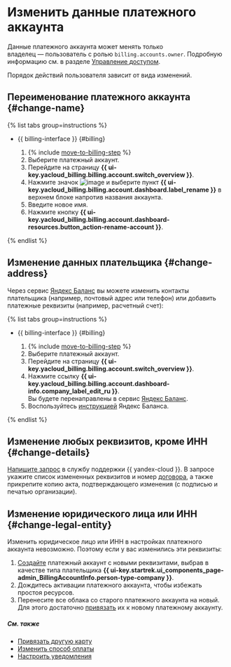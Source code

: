 # Изменить данные платежного аккаунта

Данные платежного аккаунта может менять только владелец — пользователь с ролью `billing.accounts.owner`. Подробную информацию см. в разделе [Управление доступом](../security/index.md).

Порядок действий пользователя зависит от вида изменений.

## Переименование платежного аккаунта {#change-name}

{% list tabs group=instructions %}

- {{ billing-interface }} {#billing}

  1. {% include [move-to-billing-step](../_includes/move-to-billing-step.md) %}
  1. Выберите платежный аккаунт.
  1. Перейдите на страницу **{{ ui-key.yacloud_billing.billing.account.switch_overview }}**.
  1. Нажмите значок ![image](../../_assets/console-icons/ellipsis.svg) и выберите пункт **{{ ui-key.yacloud_billing.billing.account.dashboard.label_rename }}** в верхнем блоке напротив названия аккаунта. 
  1. Введите новое имя. 
  1. Нажмите кнопку **{{ ui-key.yacloud_billing.billing.account.dashboard-resources.button_action-rename-account }}**.

{% endlist %}

## Изменение данных плательщика {#change-address}

Через сервис [Яндекс Баланс](https://balance.yandex.ru/) вы можете изменить контакты плательщика (например, почтовый адрес или телефон) или добавить платежные реквизиты (например, расчетный счет):

{% list tabs group=instructions %}

- {{ billing-interface }} {#billing}
  
  1. {% include [move-to-billing-step](../_includes/move-to-billing-step.md) %}
  1. Выберите платежный аккаунт.
  1. Перейдите на страницу **{{ ui-key.yacloud_billing.billing.account.switch_overview }}**.
  1. Нажмите ссылку **{{ ui-key.yacloud_billing.billing.account.dashboard-info.company_label_edit_ru }}**. <br/>Вы будете перенаправлены в сервис [Яндекс Баланс](https://balance.yandex.ru/).
  1. Воспользуйтесь [инструкцией](https://yandex.ru/support/balance/operations/change-data.html) Яндекс Баланса.

{% endlist %}

## Изменение любых реквизитов, кроме ИНН {#change-details}

[Напишите запрос](../qa/common.md) в службу поддержки {{ yandex-cloud }}. В запросе укажите список измененных реквизитов и номер [договора](../concepts/contract.md), а также прикрепите копию акта, подтверждающего изменения (с подписью и печатью организации).

## Изменение юридического лица или ИНН {#change-legal-entity}

Изменить юридическое лицо или ИНН в настройках платежного аккаунта невозможно. Поэтому если у вас изменились эти реквизиты:
1. [Создайте](create-new-account.md) платежный аккаунт с новыми реквизитами, выбрав в качестве типа плательщика **{{ ui-key.startrek.ui_components_page-admin_BillingAccountInfo.person-type-company }}**.
1. Дождитесь активации платежного аккаунта, чтобы избежать простоя ресурсов.
1. Перенесите все облака со старого платежного аккаунта на новый. Для этого достаточно [привязать](pin-cloud.md) их к новому платежному аккаунту.

##### См. также

* [Привязать другую карту](pin-card.md)
* [Изменить способ оплаты](change-payment-method.md)
* [Настроить уведомления](budgets.md)